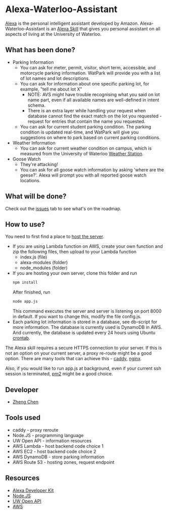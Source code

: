 # Alexa-Waterloo-Assistant
[Alexa](https://www.amazon.com/Amazon-Echo-And-Alexa-Devices/b?ie=UTF8&node=9818047011) is the personal intelligent assistant developed by Amazon. Alexa-Waterloo-Assistant is an [Alexa Skill](https://developer.amazon.com/alexa-skills-kit) that gives you personal assistant on all aspects of living at the University of Waterloo.

## What has been done?
* Parking Information
	* You can ask for meter, permit, visitor, short term, accessible, and motorcycle parking information. WatPark will provide you with a list of lot names and lot descriptions.
	* You can ask for information about one specific parking lot, for example, "tell me about lot X"
		* NOTE: AVS might have trouble recognising what you said on lot name part, even if all available names are well-defined in intent schema.
		* There is an extra layer while handling your request when database cannot find the exact match on the lot you requested - request for entries that contain the name you requested.
	* You can ask for current student parking condition. The parking condition is updated real-time, and WatPark will give you suggestions on where to park based on current parking conditions.
* Weather Information
	* You can ask for current weather condition on campus, which is measured from the University of Waterloo [Weather Station](http://weather.uwaterloo.ca).
* Goose Watch
	* They're attacking!
	* You can ask for all goose watch information by asking 'where are the geese?'. Alexa will prompt you with all reported goose watch locations.

## What will be done?
Check out the [issues](https://github.com/chenzheng950220/AlexaWatPark/issues) tab to see what's on the roadmap.

## How to use?
You need to first find a place to [host the server](https://developer.amazon.com/public/solutions/alexa/alexa-skills-kit/docs/developing-an-alexa-skill-as-a-web-service).
* If you are using Lambda function on AWS, create your own function and zip the following files, then upload to your Lambda function
	* index.js (file)
	* alexa-modules (folder)
	* node_modules (folder)
* If you are hosting your own server, clone this folder and run
	```bash
	npm install
	```
	After finished, run
	```bash
	node app.js
	```
	This command executes the server and server is listening on port 8000 in default. If you want to change this, modify the file config.js.
* Each parking lot information is stored in a database, see db-script for more information. The database is currently used is DynamoDB in AWS. And currently, the database is updated every 24 hours using Ubuntu [crontab](https://help.ubuntu.com/community/CronHowto).

The Alexa skill requires a secure HTTPS connection to your server. If this is not an option on your current server, a proxy re-route might be a good option. There are many tools that can achieve this - [caddy](https://caddyserver.com), [nginx](https://www.nginx.com/resources/wiki/).

Also, if you would like to run app.js at background, even if your current ssh session is terminated, [pm2](https://github.com/Unitech/pm2) might be a good choice.

## Developer
* [Zheng Chen](https://www.zhengchen.info)

## Tools used
* caddy - proxy reroute
* Node.JS - programming language
* UW Open API - information resources
* AWS Lambda - host backend code choice 1
* AWS EC2 - host backend code choice 2
* AWS DynamoDB - store parking information
* AWS Route 53 - hosting zones, request endpoint

## Resources
* [Alexa Developer Kit](https://developer.amazon.com/alexa-skills-kit)
* [Node.JS](https://nodejs.org/en/)
* [UW Open API](https://uwaterloo.ca/api/)
* [AWS](https://aws.amazon.com)

